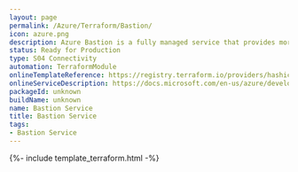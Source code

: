 ```yaml
---
layout: page
permalink: /Azure/Terraform/Bastion/
icon: azure.png
description: Azure Bastion is a fully managed service that provides more secure and seamless Remote Desktop Protocol (RDP) and Secure Shell Protocol (SSH) access to virtual machines (VMs) without any exposure through public IP addresses.
status: Ready for Production
type: S04 Connectivity 
automation: TerraformModule
onlineTemplateReference: https://registry.terraform.io/providers/hashicorp/azurerm/latest/docs/resources/bastion_host
onlineServiceDescription: https://docs.microsoft.com/en-us/azure/developer/terraform/
packageId: unknown
buildName: unknown
name: Bastion Service
title: Bastion Service 
tags: 
- Bastion Service 
---
```


{%- include template_terraform.html -%}
